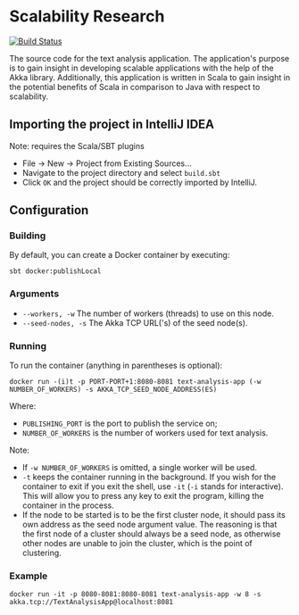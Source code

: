 # Scalability Research

[![Build Status](https://travis-ci.com/Jarinus/scalability-research.svg?token=MKhDfVCLHhGXWqDxynsL&branch=develop)](https://travis-ci.com/Jarinus/scalability-research)

The source code for the text analysis application. The application's purpose is to gain insight in developing scalable
applications with the help of the Akka library. Additionally, this application is written in Scala to gain insight in
the potential benefits of Scala in comparison to Java with respect to scalability.

## Importing the project in IntelliJ IDEA
Note: requires the Scala/SBT plugins
* File -> New -> Project from Existing Sources...
* Navigate to the project directory and select `build.sbt`
* Click `OK` and the project should be correctly imported by IntelliJ.

## Configuration
### Building
By default, you can create a Docker container by executing:

`sbt docker:publishLocal`

### Arguments
* `--workers, -w` The number of workers (threads) to use on this node.
* `--seed-nodes, -s` The Akka TCP URL('s) of the seed node(s).

### Running
To run the container (anything in parentheses is optional):

`docker run -(i)t -p PORT-PORT+1:8080-8081 text-analysis-app (-w NUMBER_OF_WORKERS) -s AKKA_TCP_SEED_NODE_ADDRESS(ES)`

Where:
* `PUBLISHING_PORT` is the port to publish the service on;
* `NUMBER_OF_WORKERS` is the number of workers used for
text analysis.

Note:
* If `-w NUMBER_OF_WORKERS` is omitted, a single worker will be used.
* `-t` keeps the container running in the background. If you wish for the container to exit if you exit the
  shell, use `-it` (`-i` stands for interactive). This will allow you to press any key to exit the program, killing the
  container in the process.
* If the node to be started is to be the first cluster node, it should pass its own address as the seed node argument
  value. The reasoning is that the first node of a cluster should always be a seed node, as otherwise other nodes are
  unable to join the cluster, which is the point of clustering.

### Example

`docker run -it -p 8080-8081:8080-8081 text-analysis-app -w 8 -s akka.tcp://TextAnalysisApp@localhost:8081`
